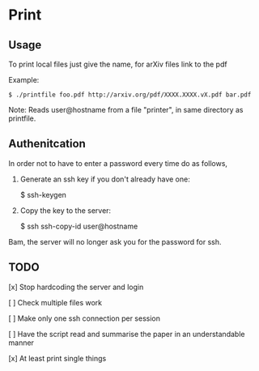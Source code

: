 Print
=====

Usage
----

To print local files just give the name, for arXiv files link to the pdf

Example:

	$ ./printfile foo.pdf http://arxiv.org/pdf/XXXX.XXXX.vX.pdf bar.pdf

Note: Reads user@hostname from a file "printer", in same directory as printfile.

Authenitcation
-------------

In order not to have to enter a password every time do as follows,

1. Generate an ssh key if you don't already have one:

	$ ssh-keygen

2. Copy the key to the server:

	$ ssh ssh-copy-id user@hostname

Bam, the server will no longer ask you for the password for ssh.

TODO
----

[x] Stop hardcoding the server and login

[ ] Check multiple files work

[ ] Make only one ssh connection per session

[ ] Have the script read and summarise the paper in an understandable manner

[x] At least print single things
